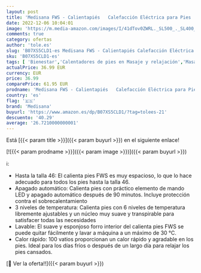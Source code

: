 ```yaml
---
layout: post
title: 'Medisana FWS - Calientapiés   Calefacción Eléctrica para Pies  6 Niveles de Temperatura  Desconexión Automática  Protección contra Sobrecalentamiento  Lavable  Talla de Zapatos hasta 46'
date: 2022-12-06 10:04:01
image: 'https://m.media-amazon.com/images/I/41dTov0ZWRL._SL500_._SL400_.jpg'
comments: true
category: ofertas
author: 'tole.es'
slug: 'B07XS5CLD1-es Medisana FWS - Calientapiés Calefacción Eléctrica para...'
sku: 'B07XS5CLD1-es'
tags: [ 'Bienestar','Calentadores de pies en Masaje y relajación','Masaje y relajación','Salud y cuidado personal','Tratamientos de frío y calor en Masaje y relajación','medisana','zapatos','🇪🇸', ]
actualPrice: 36.99 EUR
currency: EUR
price: 36.99
comparePrice: 61.95 EUR
prodname: 'Medisana FWS - Calientapiés   Calefacción Eléctrica para Pies  6 Niveles de Temperatura  Desconexión Automática  Protección contra Sobrecalentamiento  Lavable  Talla de Zapatos hasta 46'
country: 'es'
flag: '🇪🇸'
brand: 'Medisana'
buyurl: 'https://www.amazon.es/dp/B07XS5CLD1/?tag=tolees-21'
descuento: '40.29'
average: '26.7210000000001'
---
```


Está [{{< param title >}}]({{< param buyurl >}}) en el siguiente enlace!

[![{{< param prodname >}}]({{< param image >}})]({{< param buyurl >}})

ℹ️:

- Hasta la talla 46: El calienta pies FWS es muy espacioso, lo que lo hace adecuado para todos los pies hasta la talla 46.
- Apagado automático: Calienta pies con práctico elemento de mando LED y apagado automático después de 90 minutos. Incluye protección contra el sobrecalentamiento
- 3 niveles de temperatura: Calienta pies con 6 niveles de temperatura libremente ajustables y un núcleo muy suave y transpirable para satisfacer todas las necesidades
- Lavable: El suave y esponjoso forro interior del calienta pies FWS se puede quitar fácilmente y lavar a máquina a un máximo de 30 °C.
- Calor rápido: 100 vatios proporcionan un calor rápido y agradable en los pies. Ideal para los días fríos o después de un largo día para relajar los pies cansados.

[🛒 Ver la oferta!!]({{< param buyurl >}})
